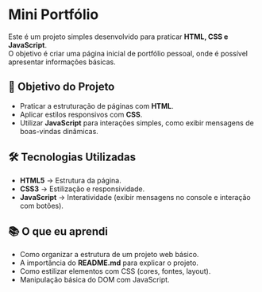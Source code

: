 # Mini Portfólio

Este é um projeto simples desenvolvido para praticar **HTML, CSS e JavaScript**.  
O objetivo é criar uma página inicial de portfólio pessoal, onde é possível apresentar informações básicas.

## 🚀 Objetivo do Projeto
- Praticar a estruturação de páginas com **HTML**.
- Aplicar estilos responsivos com **CSS**.
- Utilizar **JavaScript** para interações simples, como exibir mensagens de boas-vindas dinâmicas.

## 🛠️ Tecnologias Utilizadas
- **HTML5** → Estrutura da página.
- **CSS3** → Estilização e responsividade.
- **JavaScript** → Interatividade (exibir mensagens no console e interação com botões).

## 📚 O que eu aprendi
- Como organizar a estrutura de um projeto web básico.
- A importância do **README.md** para explicar o projeto.
- Como estilizar elementos com CSS (cores, fontes, layout).
- Manipulação básica do DOM com JavaScript.
